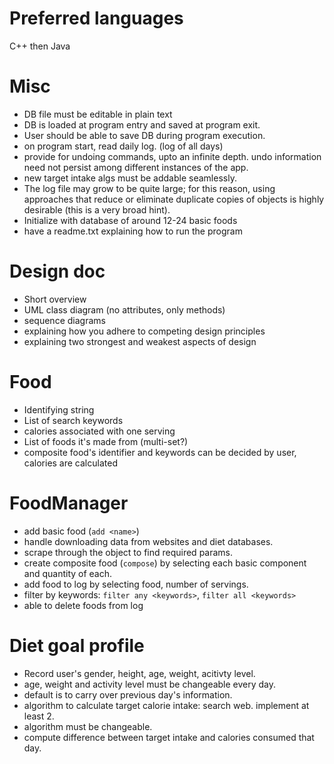 # Preferred languages
C++ then Java

# Misc
- DB file must be editable in plain text
- DB is loaded at program entry and saved at program exit.
- User should be able to save DB during program execution.
- on program start, read daily log. (log of all days)
- provide for undoing commands, upto an infinite depth. undo information need not persist among different instances of the app.
- new target intake algs must be addable seamlessly.
- The log file may grow to be quite large; for this reason, using approaches that reduce or eliminate 
duplicate copies of objects is highly desirable (this is a very broad hint).
- Initialize with database of around 12-24 basic foods
- have a readme.txt explaining how to run the program

# Design doc
- Short overview
- UML class diagram (no attributes, only methods)
- sequence diagrams
- explaining how you adhere to competing design principles
- explaining two strongest and weakest aspects of design

# Food
- Identifying string
- List of search keywords
- calories associated with one serving
- List of foods it's made from (multi-set?)
- composite food's identifier and keywords can be decided by user, calories are calculated

# FoodManager
- add basic food (`add <name>`)
- handle downloading data from websites and diet databases.
- scrape through the object to find required params.
- create composite food (`compose`) by selecting each basic component and quantity of each.
- add food to log by selecting food, number of servings.
- filter by keywords: `filter any <keywords>`, `filter all <keywords>`
- able to delete foods from log

# Diet goal profile
- Record user's gender, height, age, weight, acitivty level.
- age, weight and activity level must be changeable every day.
- default is to carry over previous day's information.
- algorithm to calculate target calorie intake: search web. implement at least 2.
- algorithm must be changeable.
- compute difference between target intake and calories consumed that day.
